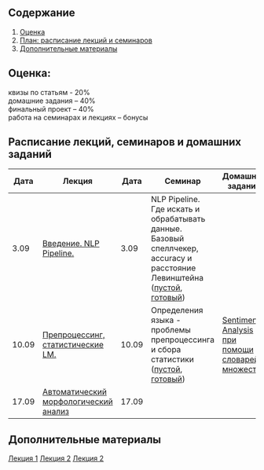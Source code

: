 ## Содержание
1. [Оценка](#score)
2. [План: расписание лекций и семинаров](#sched)
3. [Дополнительные материалы](#add)

## Оценка:<br><a name="score"/>
квизы по статьям - 20%<br>
домашние задания – 40% <br>
финальный проект – 40%<br>
работа на семинарах и лекциях – бонусы<br>

## Расписание лекций, семинаров и домашних заданий<a name="sched"/>
|Дата|Лекция|Дата|Семинар|Домашнее задание|Ридинг|Дедлайн|
|-|-|-|-|-|-|-|
|3.09|[Введение. NLP Pipeline.](Slides/1-intro.pdf)|3.09| NLP Pipeline. Где искать и обрабатывать данные. Базовый спеллчекер, accuracy и расстояние Левинштейна ([пустой](https://colab.research.google.com/drive/1w02iQpc18eQcToG1vKJoheVdblGBqFqk#scrollTo=_PF9wrJlermY), [готовый](https://colab.research.google.com/drive/1BqXRwoi_qJnmVYUgTsfa1SKHDat5xROk#scrollTo=Dh0CDmMmiScF))||||
|10.09|[Препроцессинг, статистические LM.](Slides/2-lm.pdf)|10.09|Определения языка - проблемы препроцессинга и сбора статистики ([пустой](https://colab.research.google.com/drive/1ZhgrUDmURteycdlJwGWxpg-qYfcQGZQy?usp=sharing), [готовый](https://colab.research.google.com/drive/1QvkS3ORCgihdJY_VIcZ7XAHFit4LfBaS?usp=sharing))|[Sentiment Analysis при помощи словарей и множеств](https://github.com/named-entity/hse-nlp/blob/master/3rd_year/Hometask_1.ipynb)|[Статистические модели](http://norvig.com/chomsky.html)| дз - 19 сентября, ридинг - к семинару|
|17.09|[Автоматический морфологический анализ]()|17.09|||||

## Дополнительные материалы<a name="add"/>
[Лекция 1](Notes/1-intro.md)
[Лекция 2](Notes/2-lm.md)
[Лекция 2](Notes/3-pos.md)
